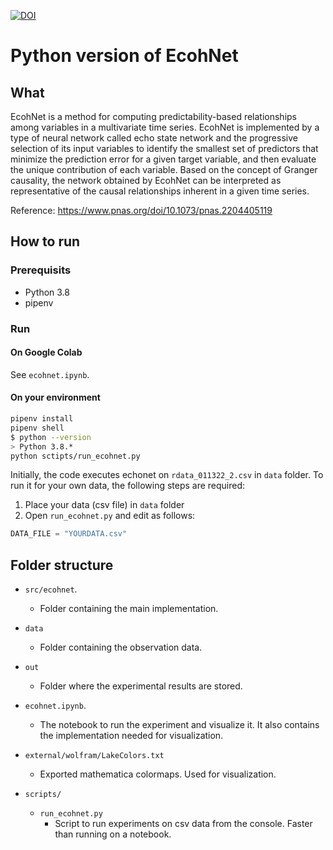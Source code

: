 [![DOI](https://zenodo.org/badge/697528491.svg)](https://zenodo.org/badge/latestdoi/697528491)

# Python version of EcohNet
## What
EcohNet is a method for computing predictability-based relationships among variables in a multivariate time series.
EcohNet is implemented by a type of neural network called echo state network and the progressive selection of its 
input variables to identify the smallest set of predictors that minimize the prediction error for a given target 
variable, and then evaluate the unique contribution of each variable. Based on the concept of Granger causality, 
the network obtained by EcohNet can be interpreted as representative of the causal relationships inherent in a 
given time series.


Reference: https://www.pnas.org/doi/10.1073/pnas.2204405119


## How to run
### Prerequisits
- Python 3.8
- pipenv

### Run

#### On Google Colab
See `ecohnet.ipynb`.

#### On your environment
```` sh
pipenv install
pipenv shell
$ python --version
> Python 3.8.*
python sctipts/run_ecohnet.py
````

Initially, the code executes echonet on `rdata_011322_2.csv` in `data` folder. To run it for your own data, the following steps are required:
1) Place your data (csv file) in `data` folder
2) Open `run_ecohnet.py` and edit as follows:
```python
DATA_FILE = "YOURDATA.csv"
````


## Folder structure
- `src/ecohnet`.
    - Folder containing the main implementation.

- `data`
    - Folder containing the observation data.

- `out`
    - Folder where the experimental results are stored.

- `ecohnet.ipynb`.
    - The notebook to run the experiment and visualize it. It also contains the implementation needed for visualization.

- `external/wolfram/LakeColors.txt`
    - Exported mathematica colormaps. Used for visualization.

- `scripts/`
    - `run_ecohnet.py`
        - Script to run experiments on csv data from the console. Faster than running on a notebook.
